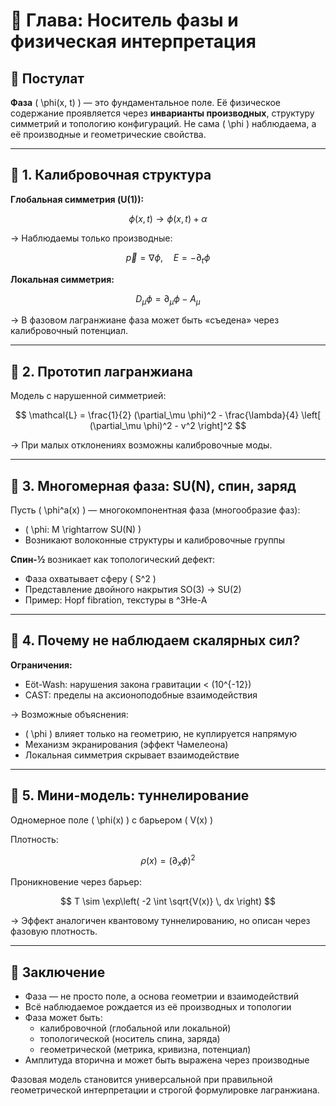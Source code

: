 # 📘 Глава: Носитель фазы и физическая интерпретация

## 🔹 Постулат

**Фаза** \( \phi(x, t) \) — это фундаментальное поле. Её физическое содержание проявляется через **инварианты производных**, структуру симметрий и топологию конфигураций. Не сама \( \phi \) наблюдаема, а её производные и геометрические свойства.

---

## 🔹 1. Калибровочная структура

**Глобальная симметрия (U(1)):**

$$
\phi(x, t) \rightarrow \phi(x, t) + \alpha
$$

→ Наблюдаемы только производные:

$$
\vec{p} = \nabla \phi, \quad E = -\partial_t \phi
$$

**Локальная симметрия:**

$$
D_\mu \phi = \partial_\mu \phi - A_\mu
$$

→ В фазовом лагранжиане фаза может быть «съедена» через калибровочный потенциал.

---

## 🔹 2. Прототип лагранжиана

Модель с нарушенной симметрией:

$$
\mathcal{L} = \frac{1}{2} (\partial_\mu \phi)^2 - \frac{\lambda}{4} \left[ (\partial_\mu \phi)^2 - v^2 \right]^2
$$

→ При малых отклонениях возможны калибровочные моды.

---

## 🔹 3. Многомерная фаза: SU(N), спин, заряд

Пусть \( \phi^a(x) \) — многокомпонентная фаза (многообразие фаз):

- \( \phi: M \rightarrow SU(N) \)
- Возникают волоконные структуры и калибровочные группы

**Спин-½** возникает как топологический дефект:

- Фаза охватывает сферу \( S^2 \)
- Представление двойного накрытия SO(3) → SU(2)
- Пример: Hopf fibration, текстуры в ^3He-A

---

## 🔹 4. Почему не наблюдаем скалярных сил?

**Ограничения:**

- Eöt-Wash: нарушения закона гравитации < \(10^{-12}\)
- CAST: пределы на аксионоподобные взаимодействия

→ Возможные объяснения:

- \( \phi \) влияет только на геометрию, не куплируется напрямую
- Механизм экранирования (эффект Чамелеона)
- Локальная симметрия скрывает взаимодействие

---

## 🔹 5. Мини-модель: туннелирование

Одномерное поле \( \phi(x) \) с барьером \( V(x) \)

Плотность:

$$
\rho(x) = (\partial_x \phi)^2
$$

Проникновение через барьер:

$$
T \sim \exp\left( -2 \int \sqrt{V(x)} \, dx \right)
$$

→ Эффект аналогичен квантовому туннелированию, но описан через фазовую плотность.

---

## 🔹 Заключение

- Фаза — не просто поле, а основа геометрии и взаимодействий
- Всё наблюдаемое рождается из её производных и топологии
- Фаза может быть:
  - калибровочной (глобальной или локальной)
  - топологической (носитель спина, заряда)
  - геометрической (метрика, кривизна, потенциал)
- Амплитуда вторична и может быть выражена через производные

Фазовая модель становится универсальной при правильной геометрической интерпретации и строгой формулировке лагранжиана.
